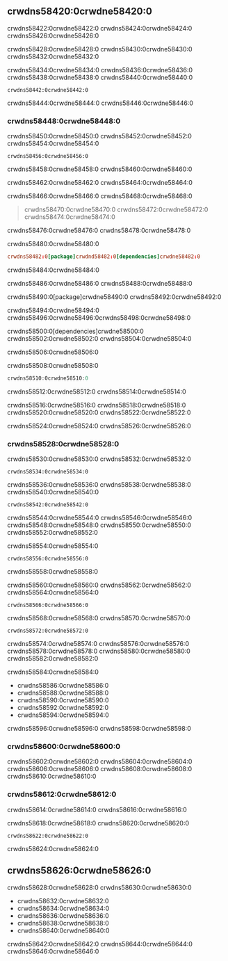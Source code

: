 ## crwdns58420:0crwdne58420:0

crwdns58422:0crwdne58422:0 crwdns58424:0crwdne58424:0 crwdns58426:0crwdne58426:0

crwdns58428:0crwdne58428:0 crwdns58430:0crwdne58430:0 crwdns58432:0crwdne58432:0

crwdns58434:0crwdne58434:0 crwdns58436:0crwdne58436:0<!-- ignore --> crwdns58438:0crwdne58438:0 crwdns58440:0crwdne58440:0

```console
crwdns58442:0crwdne58442:0
```

crwdns58444:0crwdne58444:0 crwdns58446:0crwdne58446:0

### crwdns58448:0crwdne58448:0

crwdns58450:0crwdne58450:0 crwdns58452:0crwdne58452:0 crwdns58454:0crwdne58454:0

```console
crwdns58456:0crwdne58456:0
```

crwdns58458:0crwdne58458:0 crwdns58460:0crwdne58460:0

crwdns58462:0crwdne58462:0 crwdns58464:0crwdne58464:0

crwdns58466:0crwdne58466:0 crwdns58468:0crwdne58468:0

> crwdns58470:0crwdne58470:0 crwdns58472:0crwdne58472:0 crwdns58474:0crwdne58474:0

crwdns58476:0crwdne58476:0 crwdns58478:0crwdne58478:0

<span class="filename">crwdns58480:0crwdne58480:0</span>

```toml
crwdns58482:0[package]crwdnd58482:0[dependencies]crwdne58482:0
```


<span class="caption">crwdns58484:0crwdne58484:0</span>

crwdns58486:0crwdne58486:0<!-- ignore --> crwdns58488:0crwdne58488:0

crwdns58490:0[package]crwdne58490:0 crwdns58492:0crwdne58492:0

crwdns58494:0crwdne58494:0 crwdns58496:0crwdne58496:0<!-- ignore -->crwdns58498:0crwdne58498:0

crwdns58500:0[dependencies]crwdne58500:0 crwdns58502:0crwdne58502:0 crwdns58504:0crwdne58504:0

crwdns58506:0crwdne58506:0

<span class="filename">crwdns58508:0crwdne58508:0</span>

```rust
crwdns58510:0crwdne58510:0
```

crwdns58512:0crwdne58512:0 crwdns58514:0crwdne58514:0

crwdns58516:0crwdne58516:0 crwdns58518:0crwdne58518:0 crwdns58520:0crwdne58520:0 crwdns58522:0crwdne58522:0

crwdns58524:0crwdne58524:0 crwdns58526:0crwdne58526:0

### crwdns58528:0crwdne58528:0

crwdns58530:0crwdne58530:0 crwdns58532:0crwdne58532:0

```console
crwdns58534:0crwdne58534:0
```

crwdns58536:0crwdne58536:0 crwdns58538:0crwdne58538:0 crwdns58540:0crwdne58540:0

```console
crwdns58542:0crwdne58542:0
```

crwdns58544:0crwdne58544:0 crwdns58546:0crwdne58546:0 crwdns58548:0crwdne58548:0 crwdns58550:0crwdne58550:0 crwdns58552:0crwdne58552:0

crwdns58554:0crwdne58554:0

```console
crwdns58556:0crwdne58556:0
```

crwdns58558:0crwdne58558:0

crwdns58560:0crwdne58560:0 crwdns58562:0crwdne58562:0 crwdns58564:0crwdne58564:0

```console
crwdns58566:0crwdne58566:0
```

crwdns58568:0crwdne58568:0 crwdns58570:0crwdne58570:0

```console
crwdns58572:0crwdne58572:0
```

crwdns58574:0crwdne58574:0 crwdns58576:0crwdne58576:0 crwdns58578:0crwdne58578:0 crwdns58580:0crwdne58580:0 crwdns58582:0crwdne58582:0

crwdns58584:0crwdne58584:0

* crwdns58586:0crwdne58586:0
* crwdns58588:0crwdne58588:0
* crwdns58590:0crwdne58590:0
* crwdns58592:0crwdne58592:0
* crwdns58594:0crwdne58594:0

crwdns58596:0crwdne58596:0 crwdns58598:0crwdne58598:0

### crwdns58600:0crwdne58600:0

crwdns58602:0crwdne58602:0 crwdns58604:0crwdne58604:0 crwdns58606:0crwdne58606:0 crwdns58608:0crwdne58608:0 crwdns58610:0crwdne58610:0

### crwdns58612:0crwdne58612:0

crwdns58614:0crwdne58614:0 crwdns58616:0crwdne58616:0

crwdns58618:0crwdne58618:0 crwdns58620:0crwdne58620:0

```console
crwdns58622:0crwdne58622:0
```

crwdns58624:0crwdne58624:0

## crwdns58626:0crwdne58626:0

crwdns58628:0crwdne58628:0 crwdns58630:0crwdne58630:0

* crwdns58632:0crwdne58632:0
* crwdns58634:0crwdne58634:0
* crwdns58636:0crwdne58636:0
* crwdns58638:0crwdne58638:0
* crwdns58640:0crwdne58640:0

crwdns58642:0crwdne58642:0 crwdns58644:0crwdne58644:0 crwdns58646:0crwdne58646:0

